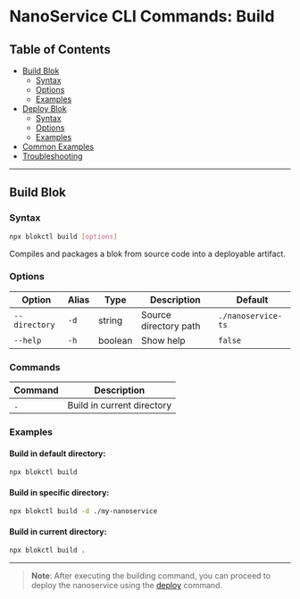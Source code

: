 # NanoService CLI Commands: Build

## Table of Contents
- [Build Blok ](#build-blok)
  - [Syntax](#build-syntax)
  - [Options](#build-options)
  - [Examples](#build-examples)
- [Deploy Blok ](#deploy-blok)
  - [Syntax](#deploy-syntax)
  - [Options](#deploy-options)
  - [Examples](#deploy-examples)
- [Common Examples](#common-examples)
- [Troubleshooting](#troubleshooting)

---

## Build Blok 

### Syntax
```bash
npx blokctl build [options]
```
  Compiles and packages a blok from source code into a deployable artifact.
 
  ### Options
  | Option       | Alias | Type    | Description                | Default            |
  |--------------|-------|---------|----------------------------|--------------------|
  | `--directory`| `-d`  | string  | Source directory path      | `./nanoservice-ts` |
  | `--help`     | `-h`  | boolean | Show help                  | `false`            |
 
  ### Commands
  | Command | Description               |
  |---------|---------------------------|
  | `.`     | Build in current directory|
 
  ### Examples
  #### Build in default directory:
  ``` bash
  npx blokctl build
  ```
  #### Build in specific directory:
  ```bash
  npx blokctl build -d ./my-nanoservice
  ```

  #### Build in current directory:
  ```bash
  npx blokctl build .
  ```

---
> **Note**: After executing the building command, you can proceed to deploy the nanoservice using the [deploy](./Deployment.md) command.